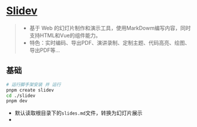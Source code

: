 # [Slidev](https://cn.sli.dev/guide/)

> - 基于 Web 的幻灯片制作和演示工具，使用MarkDowm编写内容，同时支持HTML和Vue的组件能力。
> - 特色：实时编码、导出PDF、演讲录制、定制主题、代码高亮、绘图、导出PDF等...

## 基础

```sh
# 运行脚手架安装 并 运行
pnpm create slidev
cd ./slidev
pnpm dev
```





- 默认读取根目录下的`slides.md`文件，转换为幻灯片展示
- 